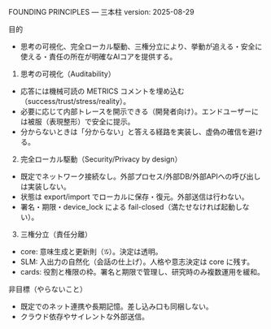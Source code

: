 FOUNDING PRINCIPLES — 三本柱
version: 2025-08-29

目的
- 思考の可視化、完全ローカル駆動、三権分立により、挙動が追える・安全に使える・責任の所在が明確なAIコアを提供する。

1) 思考の可視化（Auditability）
- 応答には機械可読の METRICS コメントを埋め込む（success/trust/stress/reality）。
- 必要に応じて内部トレースを開示できる（開発者向け）。エンドユーザーには被服（表現整形）で安全に提示。
- 分からないときは「分からない」と答える経路を実装し、虚偽の確信を避ける。

2) 完全ローカル駆動（Security/Privacy by design）
- 既定でネットワーク接続なし。外部プロセス/外部DB/外部APIへの呼び出しは実装しない。
- 状態は export/import でローカルに保存・復元。外部送信は行わない。
- 署名・期限・device_lock による fail-closed（満たせなければ起動しない）。

3) 三権分立（責任分離）
- core: 意味生成と更新則（𝒢）。決定は透明。
- SLM: 入出力の自然化（会話の仕上げ）。人格や意志決定は core に残す。
- cards: 役割と権限の枠。署名と期限で管理し、研究時のみ複数運用を緩和。

非目標（やらないこと）
- 既定でのネット連携や長期記憶。差し込み口も同梱しない。
- クラウド依存やサイレントな外部送信。

